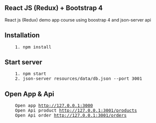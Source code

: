 ## React JS (Redux) + Bootstrap 4 
React js (Redux) demo app course  using boostrap 4 and json-server api 

## Installation

<pre>
    1. npm install 
</pre>

## Start server

<pre>
    1. npm start
    2. json-server resources/data/db.json --port 3001
</pre>

## Open App & Api

<pre>
    Open app <a href="http://127.0.0.1:3000">http://127.0.0.1:3000</a>
    Open Api product <a href="http://127.0.0.1:3001/products">http://127.0.0.1:3001/products</a>
    Open Api order <a href="http://127.0.0.1:3001/orders">http://127.0.0.1:3001/orders</a>
</pre>

